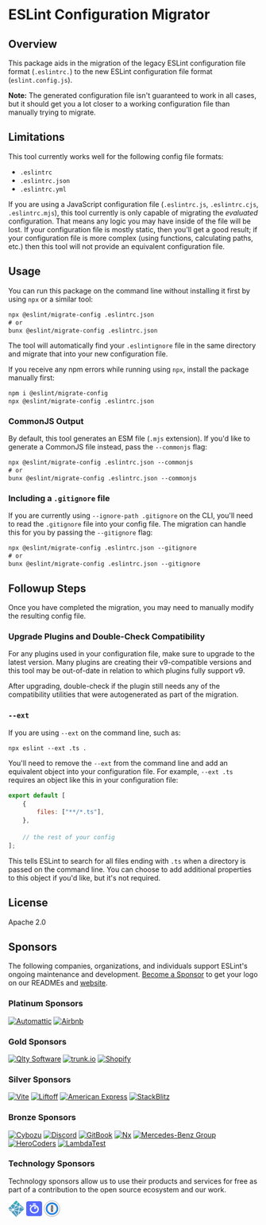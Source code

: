 # ESLint Configuration Migrator

## Overview

This package aids in the migration of the legacy ESLint configuration file format (`.eslintrc.`) to the new ESLint configuration file format (`eslint.config.js`).

**Note:** The generated configuration file isn't guaranteed to work in all cases, but it should get you a lot closer to a working configuration file than manually trying to migrate.

## Limitations

This tool currently works well for the following config file formats:

- `.eslintrc`
- `.eslintrc.json`
- `.eslintrc.yml`

If you are using a JavaScript configuration file (`.eslintrc.js`, `.eslintrc.cjs`, `.eslintrc.mjs`), this tool currently is only capable of migrating the _evaluated_ configuration. That means any logic you may have inside of the file will be lost. If your configuration file is mostly static, then you'll get a good result; if your configuration file is more complex (using functions, calculating paths, etc.) then this tool will not provide an equivalent configuration file.

## Usage

You can run this package on the command line without installing it first by using `npx` or a similar tool:

```shell
npx @eslint/migrate-config .eslintrc.json
# or
bunx @eslint/migrate-config .eslintrc.json
```

The tool will automatically find your `.eslintignore` file in the same directory and migrate that into your new configuration file.

If you receive any npm errors while running using `npx`, install the package manually first:

```shell
npm i @eslint/migrate-config
npx @eslint/migrate-config .eslintrc.json
```

### CommonJS Output

By default, this tool generates an ESM file (`.mjs` extension). If you'd like to generate a CommonJS file instead, pass the `--commonjs` flag:

```shell
npx @eslint/migrate-config .eslintrc.json --commonjs
# or
bunx @eslint/migrate-config .eslintrc.json --commonjs
```

### Including a `.gitignore` file

If you are currently using `--ignore-path .gitignore` on the CLI, you'll need to read the `.gitignore` file into your config file. The migration can handle this for you by passing the `--gitignore` flag:

```shell
npx @eslint/migrate-config .eslintrc.json --gitignore
# or
bunx @eslint/migrate-config .eslintrc.json --gitignore
```

## Followup Steps

Once you have completed the migration, you may need to manually modify the resulting config file.

### Upgrade Plugins and Double-Check Compatibility

For any plugins used in your configuration file, make sure to upgrade to the latest version. Many plugins are creating their v9-compatible versions and this tool may be out-of-date in relation to which plugins fully support v9.

After upgrading, double-check if the plugin still needs any of the compatibility utilities that were autogenerated as part of the migration.

### `--ext`

If you are using `--ext` on the command line, such as:

```shell
npx eslint --ext .ts .
```

You'll need to remove the `--ext` from the command line and add an equivalent object into your configuration file. For example, `--ext .ts` requires an object like this in your configuration file:

```js
export default [
	{
		files: ["**/*.ts"],
	},

	// the rest of your config
];
```

This tells ESLint to search for all files ending with `.ts` when a directory is passed on the command line. You can choose to add additional properties to this object if you'd like, but it's not required.

## License

Apache 2.0

<!-- NOTE: This section is autogenerated. Do not manually edit.-->
<!--sponsorsstart-->

## Sponsors

The following companies, organizations, and individuals support ESLint's ongoing maintenance and development. [Become a Sponsor](https://eslint.org/donate)
to get your logo on our READMEs and [website](https://eslint.org/sponsors).

<h3>Platinum Sponsors</h3>
<p><a href="https://automattic.com"><img src="https://images.opencollective.com/automattic/d0ef3e1/logo.png" alt="Automattic" height="128"></a> <a href="https://www.airbnb.com/"><img src="https://images.opencollective.com/airbnb/d327d66/logo.png" alt="Airbnb" height="128"></a></p><h3>Gold Sponsors</h3>
<p><a href="https://qlty.sh/"><img src="https://images.opencollective.com/qltysh/33d157d/logo.png" alt="Qlty Software" height="96"></a> <a href="https://trunk.io/"><img src="https://images.opencollective.com/trunkio/fb92d60/avatar.png" alt="trunk.io" height="96"></a> <a href="https://shopify.engineering/"><img src="https://avatars.githubusercontent.com/u/8085" alt="Shopify" height="96"></a></p><h3>Silver Sponsors</h3>
<p><a href="https://vite.dev/"><img src="https://images.opencollective.com/vite/e6d15e1/logo.png" alt="Vite" height="64"></a> <a href="https://liftoff.io/"><img src="https://images.opencollective.com/liftoff/5c4fa84/logo.png" alt="Liftoff" height="64"></a> <a href="https://americanexpress.io"><img src="https://avatars.githubusercontent.com/u/3853301" alt="American Express" height="64"></a> <a href="https://stackblitz.com"><img src="https://avatars.githubusercontent.com/u/28635252" alt="StackBlitz" height="64"></a></p><h3>Bronze Sponsors</h3>
<p><a href="https://cybozu.co.jp/"><img src="https://images.opencollective.com/cybozu/933e46d/logo.png" alt="Cybozu" height="32"></a> <a href="https://discord.com"><img src="https://images.opencollective.com/discordapp/f9645d9/logo.png" alt="Discord" height="32"></a> <a href="https://www.gitbook.com"><img src="https://avatars.githubusercontent.com/u/7111340" alt="GitBook" height="32"></a> <a href="https://nx.dev"><img src="https://avatars.githubusercontent.com/u/23692104" alt="Nx" height="32"></a> <a href="https://opensource.mercedes-benz.com/"><img src="https://avatars.githubusercontent.com/u/34240465" alt="Mercedes-Benz Group" height="32"></a> <a href="https://herocoders.com"><img src="https://avatars.githubusercontent.com/u/37549774" alt="HeroCoders" height="32"></a> <a href="https://www.lambdatest.com"><img src="https://avatars.githubusercontent.com/u/171592363" alt="LambdaTest" height="32"></a></p>
<h3>Technology Sponsors</h3>
Technology sponsors allow us to use their products and services for free as part of a contribution to the open source ecosystem and our work.
<p><a href="https://netlify.com"><img src="https://raw.githubusercontent.com/eslint/eslint.org/main/src/assets/images/techsponsors/netlify-icon.svg" alt="Netlify" height="32"></a> <a href="https://algolia.com"><img src="https://raw.githubusercontent.com/eslint/eslint.org/main/src/assets/images/techsponsors/algolia-icon.svg" alt="Algolia" height="32"></a> <a href="https://1password.com"><img src="https://raw.githubusercontent.com/eslint/eslint.org/main/src/assets/images/techsponsors/1password-icon.svg" alt="1Password" height="32"></a></p>
<!--sponsorsend-->
